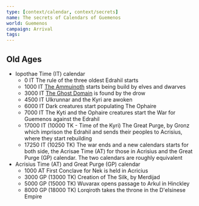 ```yaml
---
type: [context/calendar, context/secrets]
name: The secrets of Calendars of Guemenos
world: Guemenos
campaign: Arrival
tags: 
---
```


## Old Ages

- Iopothae Time (IT) calendar
	- 0 IT The rule of the three oldest Edrahil starts
	- 1000 IT [The Ammuinoth](../realms.md#The%20Ammuinoth) starts being build by elves and dwarves
	- 3000 IT [The Ghost Domain](../realms.md#The%20Ghost%20Domain%20and%20the%20Ophaire) is found by the drow
	- 4500 IT Ulkrunnar and the Kyri are awoken
	- 6000 IT Dark creatures start populating The Ophaire
	- 7000 IT The Kyti and the Ophaire creatures start the War for Guemenos against the Edrahil
	- 17000 IT (10000 TK - Time of the Kyri) The Great Purge, by Gronz which imprison the Edrahil and sends their peoples to Acrisius, where they start rebuilding
	- 17250 IT (10250 TK) The war ends and a new calendars starts for both side, the Acrisae Time (AT) for those in Acrisius and the Great Purge (GP) calendar. The two calendars are roughly equivalent
- Acrisius Time (AT) and Great Purge (GP) calendar
	- 1000 AT First Conclave for Nek is held in Acricius
	- 3000 GP (13000 TK) Creation of The Silk, by Merdijad
	- 5000 GP (15000 TK) Wuvarax opens passage to Arkul in Hinckley
	- 8000 GP (18000 TK) Lorqiroth takes the throne in the D'elsinese Empire
